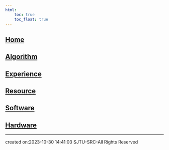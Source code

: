 ```yaml
---
html:
    toc: true
    toc_float: true
---
```


## [Home](Home/index.md)
## [Algorithm](Algorithm/index.md)
## [Experience](Experience/index.md)
## [Resource](Resource/index.md)
## [Software](Software/index.md)
## [Hardware](Hardware/index.md)


---

created on:2023-10-30 14:41:03
SJTU-SRC-All Rights Reserved
